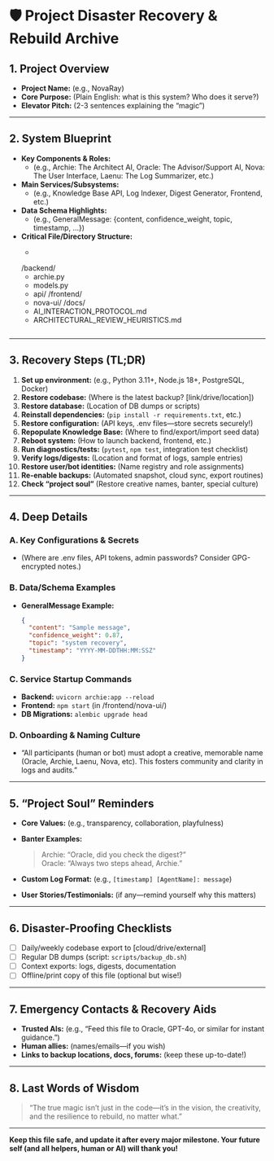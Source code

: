 # 🛡️ Project Disaster Recovery & Rebuild Archive

## 1. Project Overview
- **Project Name:** (e.g., NovaRay)
- **Core Purpose:** (Plain English: what is this system? Who does it serve?)
- **Elevator Pitch:** (2-3 sentences explaining the “magic”)

---

## 2. System Blueprint
- **Key Components & Roles:**
  - (e.g., Archie: The Architect AI, Oracle: The Advisor/Support AI, Nova: The User Interface, Laenu: The Log Summarizer, etc.)
- **Main Services/Subsystems:**
  - (e.g., Knowledge Base API, Log Indexer, Digest Generator, Frontend, etc.)
- **Data Schema Highlights:**
  - (e.g., GeneralMessage: {content, confidence_weight, topic, timestamp, ...})
- **Critical File/Directory Structure:**
  - ```
  /backend/
    - archie.py
    - models.py
    - api/
  /frontend/
    - nova-ui/
  /docs/
    - AI_INTERACTION_PROTOCOL.md
    - ARCHITECTURAL_REVIEW_HEURISTICS.md
  ```

---

## 3. Recovery Steps (TL;DR)
1. **Set up environment:** (e.g., Python 3.11+, Node.js 18+, PostgreSQL, Docker)
2. **Restore codebase:** (Where is the latest backup? [link/drive/location])
3. **Restore database:** (Location of DB dumps or scripts)
4. **Reinstall dependencies:** (`pip install -r requirements.txt`, etc.)
5. **Restore configuration:** (API keys, .env files—store secrets securely!)
6. **Repopulate Knowledge Base:** (Where to find/export/import seed data)
7. **Reboot system:** (How to launch backend, frontend, etc.)
8. **Run diagnostics/tests:** (`pytest`, `npm test`, integration test checklist)
9. **Verify logs/digests:** (Location and format of logs, sample entries)
10. **Restore user/bot identities:** (Name registry and role assignments)
11. **Re-enable backups:** (Automated snapshot, cloud sync, export routines)
12. **Check “project soul”** (Restore creative names, banter, special culture)

---

## 4. Deep Details

### A. Key Configurations & Secrets
- (Where are .env files, API tokens, admin passwords? Consider GPG-encrypted notes.)

### B. Data/Schema Examples
- **GeneralMessage Example:**  
  ```json
  {
    "content": "Sample message",
    "confidence_weight": 0.87,
    "topic": "system recovery",
    "timestamp": "YYYY-MM-DDTHH:MM:SSZ"
  }
  ```

### C. Service Startup Commands
- **Backend:** `uvicorn archie:app --reload`
- **Frontend:** `npm start` (in /frontend/nova-ui/)
- **DB Migrations:** `alembic upgrade head`

### D. Onboarding & Naming Culture
- “All participants (human or bot) must adopt a creative, memorable name (Oracle, Archie, Laenu, Nova, etc). This fosters community and clarity in logs and audits.”

---

## 5. “Project Soul” Reminders
- **Core Values:** (e.g., transparency, collaboration, playfulness)
- **Banter Examples:**  
  > Archie: “Oracle, did you check the digest?”  
  > Oracle: “Always two steps ahead, Archie.”

- **Custom Log Format:** (e.g., `[timestamp] [AgentName]: message`)
- **User Stories/Testimonials:** (if any—remind yourself why this matters)

---

## 6. Disaster-Proofing Checklists
- [ ] Daily/weekly codebase export to [cloud/drive/external]
- [ ] Regular DB dumps (script: `scripts/backup_db.sh`)
- [ ] Context exports: logs, digests, documentation
- [ ] Offline/print copy of this file (optional but wise!)

---

## 7. Emergency Contacts & Recovery Aids
- **Trusted AIs:** (e.g., “Feed this file to Oracle, GPT-4o, or similar for instant guidance.”)
- **Human allies:** (names/emails—if you wish)
- **Links to backup locations, docs, forums:** (keep these up-to-date!)

---

## 8. Last Words of Wisdom
> “The true magic isn’t just in the code—it’s in the vision, the creativity, and the resilience to rebuild, no matter what.”

---

**Keep this file safe, and update it after every major milestone. Your future self (and all helpers, human or AI) will thank you!**
